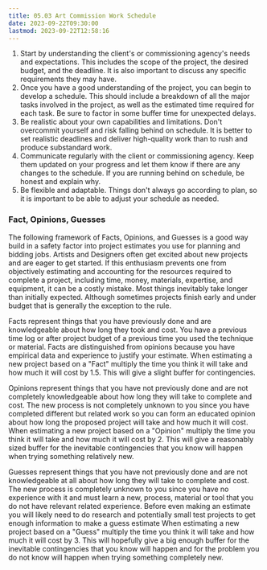 ```yaml
---
title: 05.03 Art Commission Work Schedule
date: 2023-09-22T09:30:00
lastmod: 2023-09-22T12:58:16
---
```


1. Start by understanding the client's or commissioning agency's needs and expectations. This includes the scope of the project, the desired budget, and the deadline. It is also important to discuss any specific requirements they may have.
2. Once you have a good understanding of the project, you can begin to develop a schedule. This should include a breakdown of all the major tasks involved in the project, as well as the estimated time required for each task. Be sure to factor in some buffer time for unexpected delays.
3. Be realistic about your own capabilities and limitations. Don't overcommit yourself and risk falling behind on schedule. It is better to set realistic deadlines and deliver high-quality work than to rush and produce substandard work.
4. Communicate regularly with the client or commissioning agency. Keep them updated on your progress and let them know if there are any changes to the schedule. If you are running behind on schedule, be honest and explain why.
5. Be flexible and adaptable. Things don't always go according to plan, so it is important to be able to adjust your schedule as needed.

### Fact, Opinions, Guesses

The following framework of Facts, Opinions, and Guesses is a good way build in a safety factor into project estimates you use for planning and bidding jobs. Artists and Designers often get excited about new projects and are eager to get started. If this enthusiasm prevents one from objectively estimating and accounting for the resources required to complete a project, including time, money, materials, expertise, and equipment, it can be a costly mistake. Most things inevitably take longer than initially expected. Although sometimes projects finish early and under budget that is generally the exception to the rule.

Facts represent things that you have previously done and are knowledgeable about how long they took and cost. You have a previous time log or after project budget of a previous time you used the technique or material. Facts are distinguished from opinions because you have empirical data and experience to justify your estimate. When estimating a new project based on a "Fact" multiply the time you think it will take and how much it will cost by 1.5. This will give a slight buffer for contingencies.

Opinions represent things that you have not previously done and are not completely knowledgeable about how long they will take to complete and cost. The new process is not completely unknown to you since you have completed different but related work so you can form an educated opinion about how long the proposed project will take and how much it will cost. When estimating a new project based on a "Opinion" multiply the time you think it will take and how much it will cost by 2. This will give a reasonably sized buffer for the inevitable contingencies that you know will happen when trying something relatively new.

Guesses represent things that you have not previously done and are not knowledgeable at all about how long they will take to complete and cost. The new process is completely unknown to you since you have no experience with it and must learn a new, process, material or tool that you do not have relevant related experience. Before even making an estimate you will likely need to do research and potentially small test projects to get enough information to make a guess estimate When estimating a new project based on a "Guess" multiply the time you think it will take and how much it will cost by 3. This will hopefully give a big enough buffer for the inevitable contingencies that you know will happen and for the problem you do not know will happen when trying something completely new.

